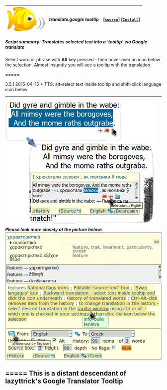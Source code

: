 | ![babelfish](/res/babelfish.gif) | ***translate.google tooltip*** | **[[`source`]](../src/translate.google_tooltip.user.js)** **[[`Install`]](/../../raw/master/src/translate.google_tooltip.user.js)** |
| :----: | :---- | ---------------------- |
##### *Script summary:*  Translates selected text into a ‘tooltip’ via Google translate 

Select word or phrase with **Alt** key pressed - then hover over an icon below the selection. 
Almost instantly you will see a tooltip with the translation. 

=====

3.5.1 2015-04-15 + TTS: alt-select text inside tooltip and shift-click language icon below <hr>

![screenshot](../res/gimble.png)<br>
***Please look more closely at the picture below:***<br>
![screenshot2](../res/tg3.gif)

=====
 This is a distant descendant of lazyttrick's Google Translator Tooltip
----
